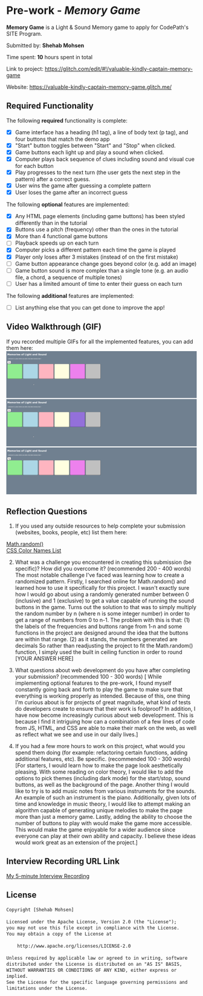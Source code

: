 # Pre-work - *Memory Game*

**Memory Game** is a Light & Sound Memory game to apply for CodePath's SITE Program. 

Submitted by: **Shehab Mohsen**

Time spent: **10** hours spent in total

Link to project: https://glitch.com/edit/#!/valuable-kindly-captain-memory-game

Website: https://valuable-kindly-captain-memory-game.glitch.me/

## Required Functionality

The following **required** functionality is complete:

* [x] Game interface has a heading (h1 tag), a line of body text (p tag), and four buttons that match the demo app
* [x] "Start" button toggles between "Start" and "Stop" when clicked. 
* [x] Game buttons each light up and play a sound when clicked. 
* [x] Computer plays back sequence of clues including sound and visual cue for each button
* [x] Play progresses to the next turn (the user gets the next step in the pattern) after a correct guess. 
* [x] User wins the game after guessing a complete pattern
* [x] User loses the game after an incorrect guess

The following **optional** features are implemented:

* [x] Any HTML page elements (including game buttons) has been styled differently than in the tutorial
* [x] Buttons use a pitch (frequency) other than the ones in the tutorial
* [x] More than 4 functional game buttons
* [ ] Playback speeds up on each turn
* [x] Computer picks a different pattern each time the game is played
* [x] Player only loses after 3 mistakes (instead of on the first mistake)
* [ ] Game button appearance change goes beyond color (e.g. add an image)
* [ ] Game button sound is more complex than a single tone (e.g. an audio file, a chord, a sequence of multiple tones)
* [ ] User has a limited amount of time to enter their guess on each turn

The following **additional** features are implemented:

- [ ] List anything else that you can get done to improve the app!

## Video Walkthrough (GIF)

If you recorded multiple GIFs for all the implemented features, you can add them here:
![Winning game](https://raw.githubusercontent.com/ShehabMohsen/light-sound-game/main/walkthrough_win_game.gif)
![Losing game](https://raw.githubusercontent.com/ShehabMohsen/light-sound-game/main/walkthrough_lose_game.gif)
![Stop and Start buttons](https://raw.githubusercontent.com/ShehabMohsen/light-sound-game/main/walkthrough_start_stop.gif)

## Reflection Questions
1. If you used any outside resources to help complete your submission (websites, books, people, etc) list them here:

  [Math.random()](https://www.w3schools.com/js/js_random.asp)  
  [CSS Color Names List](https://www.w3.org/wiki/CSS/Properties/color/keywords)

2. What was a challenge you encountered in creating this submission (be specific)? How did you overcome it? (recommended 200 - 400 words) 
    The most notable challenge I've faced was learning how to create a randomized pattern. Firstly, I searched online for Math.random() and learned how to use 
    it specifically for this project. I wasn't exactly sure how I would go about using a randomly generated number between 0 (inclusive) and 1 (exclusive)
    to get a value capable of running the sound buttons in the game. Turns out the solution to that was to simply multiply the random number by n (where n is some integer number)
    in order to get a range of numbers from 0 to n-1. The problem with this is that: (1) the labels of the frequencies and buttons range from 1-n and some functions in the project
    are designed around the idea that the buttons are within that range. (2) as it stands, the numbers generated are decimals So rather than readjusting the project to fit the Math.random() function, I simply used the built in ceiling function
    in order to round    
[YOUR ANSWER HERE]


3. What questions about web development do you have after completing your submission? (recommended 100 - 300 words) 
[ While implementing optional features to the pre-work, I found myself constantly going back and forth to play the game to make sure that everything is working properly as intended. Because of this, one thing I'm curious about is for projects of great magnitude, what kind of tests do developers create to ensure that their work is foolproof? In addition, I have now become increasingly curious about web development. This is because I find it intriguing how can a combination of a few lines of code from JS, HTML, and CSS are able to make their mark on the web, as well as reflect what we see and use in our daily lives.]

4. If you had a few more hours to work on this project, what would you spend them doing (for example: refactoring certain functions, adding additional features, etc). Be specific. (recommended 100 - 300 words) 
[For starters, I would learn how to make the page look aesthetically pleasing. With some reading on color theory, I would like to add the options to pick themes (including dark mode) for the start/stop, sound buttons, as well as the background of the page. Another thing I would like to try is to add music notes from various instruments for the sounds. An example of such an instrument is the piano. Additionally, given lots of time and knowledge in music theory, I would like to attempt making an algorithm capable of generating unique melodies to make the page more than just a memory game. Lastly, adding the ability to choose the number of buttons to play with would make the game more accessible. This would make the game enjoyable for a wider audience since everyone can play at their own ability and capacity. I believe these ideas would work great as an extension of the project.]



## Interview Recording URL Link

[My 5-minute Interview Recording](your-link-here)


## License

    Copyright [Shehab Mohsen]

    Licensed under the Apache License, Version 2.0 (the "License");
    you may not use this file except in compliance with the License.
    You may obtain a copy of the License at

        http://www.apache.org/licenses/LICENSE-2.0

    Unless required by applicable law or agreed to in writing, software
    distributed under the License is distributed on an "AS IS" BASIS,
    WITHOUT WARRANTIES OR CONDITIONS OF ANY KIND, either express or implied.
    See the License for the specific language governing permissions and
    limitations under the License.
